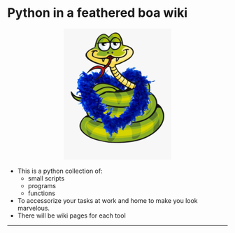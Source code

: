 # Python in a feathered boa wiki

<p align="center">
  <img src="https://github.com/OgJAkFy8/feathered-boa/blob/main/.repofiles/PythoninaBoa-300.png" />
</p>

* This is a python collection of:
  * small scripts 
  * programs 
  * functions   
* To accessorize your tasks at work and home to make you look marvelous.  
* There will be wiki pages for each tool 

***
